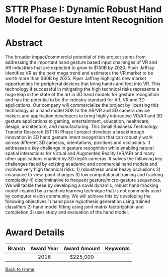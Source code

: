 
STTR Phase I: Dynamic Robust Hand Model for Gesture Intent Recognition
======================================================================

# Abstract


The broader impact/commercial potential of this project stems from addressing the important hand gesture based input challenges of VR and AR industries that are expected to grow to $150B by 2020. Piper Jaffray identifies VR as the next mega trend and estimates the VR market to be worth more than $60B by 2025. Piper Jaffray highlights new market opportunities for peripheral devices that bring hands and feet into VR. This technology if successful in mitigating the high technical risks represents a huge leap in the state of the art in 3D hand models for gesture recognition and has the potential to be the industry standard for AR, VR and 3D applications. Our company will commercialize the project by licensing this technology as a hand model SDK to the AR/VR and 3D camera device makers and application developers to bring highly interactive VR/AR and 3D gesture applications to gaming, entertainment, education, healthcare, design, architecture, and manufacturing. This Small Business Technology Transfer Research (STTR) Phase I project develops a breakthrough innovation in 3D hand gesture intent recognition that can robustly work across different 3D cameras, orientations, positions and occlusions. It addresses a key challenge in gesture recognition while enabling natural spatial interactions for Virtual and Augmented Reality (VR/AR) and many other applications enabled by 3D depth cameras. It solves the following key challenges faced by existing academic and commercial hand models and involves very high technical risks: 1) robustness under heavy occlusions 2) invariance to view-point changes 3) low computational training and tracking complexity 4) discriminative to frequent gesture/micro-gesture sequences. We will tackle these by developing a novel dynamic, robust hand-tracking model inspired by a machine learning technique that is not commonly used by computer vision community. We will achieve this by developing the following objectives 1) hand pose hypothesis generation using trained classifiers 2) hand model fitting using joint matrix factorization and completion 3) user study and evaluation of the hand model.  

# Award Details

|Branch|Award Year|Award Amount|Keywords|
| :---: | :---: | :---: | :---: |
||2016|$225,000||
  
  


[Back to Home](https://github.com/chrischow/dod_sbir_awards#222)